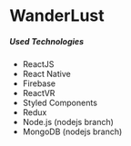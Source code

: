 # WanderLust

##### Used Technologies
 - ReactJS
 - React Native
 - Firebase
 - ReactVR
 - Styled Components
 - Redux
 - Node.js (nodejs branch)
 - MongoDB (nodejs branch)
